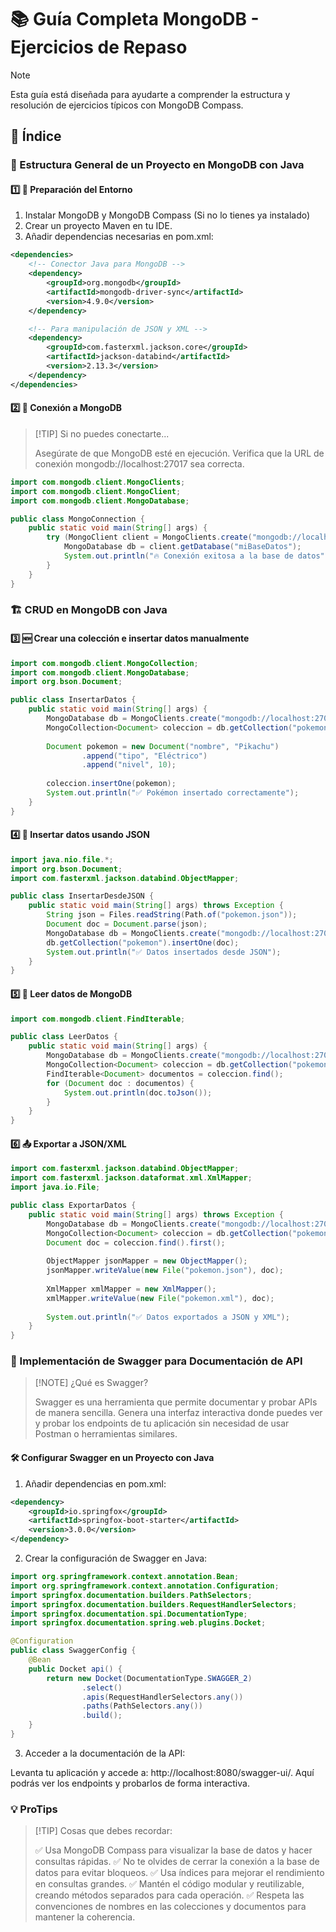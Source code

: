# 📚 Guía Completa MongoDB - Ejercicios de Repaso

> [!NOTE]
> 
> Esta guía está diseñada para ayudarte a comprender la estructura y resolución de ejercicios típicos con MongoDB Compass.

## 🌟 Índice

### 🎯 Estructura General de un Proyecto en MongoDB con Java

#### 1️⃣ 🔧 Preparación del Entorno

1. Instalar MongoDB y MongoDB Compass (Si no lo tienes ya instalado)
2. Crear un proyecto Maven en tu IDE.
3. Añadir dependencias necesarias en pom.xml:

```xml
<dependencies>
    <!-- Conector Java para MongoDB -->
    <dependency>
        <groupId>org.mongodb</groupId>
        <artifactId>mongodb-driver-sync</artifactId>
        <version>4.9.0</version>
    </dependency>

    <!-- Para manipulación de JSON y XML -->
    <dependency>
        <groupId>com.fasterxml.jackson.core</groupId>
        <artifactId>jackson-databind</artifactId>
        <version>2.13.3</version>
    </dependency>
</dependencies>
```

#### 2️⃣ 🔗 Conexión a MongoDB

> [!TIP] Si no puedes conectarte...
>
> Asegúrate de que MongoDB esté en ejecución.
> Verifica que la URL de conexión mongodb://localhost:27017 sea correcta.

```java
import com.mongodb.client.MongoClients;
import com.mongodb.client.MongoClient;
import com.mongodb.client.MongoDatabase;

public class MongoConnection {
    public static void main(String[] args) {
        try (MongoClient client = MongoClients.create("mongodb://localhost:27017")) {
            MongoDatabase db = client.getDatabase("miBaseDatos");
            System.out.println("🔥 Conexión exitosa a la base de datos");
        }
    }
}
```

### 🏗️ CRUD en MongoDB con Java

#### 3️⃣ 🆕 Crear una colección e insertar datos manualmente

```java
import com.mongodb.client.MongoCollection;
import com.mongodb.client.MongoDatabase;
import org.bson.Document;

public class InsertarDatos {
    public static void main(String[] args) {
        MongoDatabase db = MongoClients.create("mongodb://localhost:27017").getDatabase("miBaseDatos");
        MongoCollection<Document> coleccion = db.getCollection("pokemon");
        
        Document pokemon = new Document("nombre", "Pikachu")
                .append("tipo", "Eléctrico")
                .append("nivel", 10);
        
        coleccion.insertOne(pokemon);
        System.out.println("✅ Pokémon insertado correctamente");
    }
}
```

#### 4️⃣ 📂 Insertar datos usando JSON

```java
import java.nio.file.*;
import org.bson.Document;
import com.fasterxml.jackson.databind.ObjectMapper;

public class InsertarDesdeJSON {
    public static void main(String[] args) throws Exception {
        String json = Files.readString(Path.of("pokemon.json"));
        Document doc = Document.parse(json);
        MongoDatabase db = MongoClients.create("mongodb://localhost:27017").getDatabase("miBaseDatos");
        db.getCollection("pokemon").insertOne(doc);
        System.out.println("✅ Datos insertados desde JSON");
    }
}
```

#### 5️⃣ 📖 Leer datos de MongoDB

```java
import com.mongodb.client.FindIterable;

public class LeerDatos {
    public static void main(String[] args) {
        MongoDatabase db = MongoClients.create("mongodb://localhost:27017").getDatabase("miBaseDatos");
        MongoCollection<Document> coleccion = db.getCollection("pokemon");
        FindIterable<Document> documentos = coleccion.find();
        for (Document doc : documentos) {
            System.out.println(doc.toJson());
        }
    }
}
```

#### 6️⃣ 📤 Exportar a JSON/XML

```java
import com.fasterxml.jackson.databind.ObjectMapper;
import com.fasterxml.jackson.dataformat.xml.XmlMapper;
import java.io.File;

public class ExportarDatos {
    public static void main(String[] args) throws Exception {
        MongoDatabase db = MongoClients.create("mongodb://localhost:27017").getDatabase("miBaseDatos");
        MongoCollection<Document> coleccion = db.getCollection("pokemon");
        Document doc = coleccion.find().first();
        
        ObjectMapper jsonMapper = new ObjectMapper();
        jsonMapper.writeValue(new File("pokemon.json"), doc);
        
        XmlMapper xmlMapper = new XmlMapper();
        xmlMapper.writeValue(new File("pokemon.xml"), doc);
        
        System.out.println("✅ Datos exportados a JSON y XML");
    }
}
```

### 🚀 Implementación de Swagger para Documentación de API

> [!NOTE] ¿Qué es Swagger?
>
> Swagger es una herramienta que permite documentar y probar APIs de manera sencilla. Genera una interfaz interactiva donde puedes ver y probar los endpoints de tu aplicación sin necesidad de usar Postman o herramientas similares.

#### 🛠️ Configurar Swagger en un Proyecto con Java

1. Añadir dependencias en pom.xml:

```xml
<dependency>
    <groupId>io.springfox</groupId>
    <artifactId>springfox-boot-starter</artifactId>
    <version>3.0.0</version>
</dependency>
```

2. Crear la configuración de Swagger en Java:

```java
import org.springframework.context.annotation.Bean;
import org.springframework.context.annotation.Configuration;
import springfox.documentation.builders.PathSelectors;
import springfox.documentation.builders.RequestHandlerSelectors;
import springfox.documentation.spi.DocumentationType;
import springfox.documentation.spring.web.plugins.Docket;

@Configuration
public class SwaggerConfig {
    @Bean
    public Docket api() {
        return new Docket(DocumentationType.SWAGGER_2)
                .select()
                .apis(RequestHandlerSelectors.any())
                .paths(PathSelectors.any())
                .build();
    }
}
```

3. Acceder a la documentación de la API:    

Levanta tu aplicación y accede a: http://localhost:8080/swagger-ui/. Aquí podrás ver los endpoints y probarlos de forma interactiva.

### 💡 ProTips 

> [!TIP] Cosas que debes recordar:
> 
> ✅ Usa MongoDB Compass para visualizar la base de datos y hacer consultas rápidas.
> ✅ No te olvides de cerrar la conexión a la base de datos para evitar bloqueos.
> ✅ Usa índices para mejorar el rendimiento en consultas grandes.
> ✅ Mantén el código modular y reutilizable, creando métodos separados para cada operación.
> ✅ Respeta las convenciones de nombres en las colecciones y documentos para mantener la coherencia.